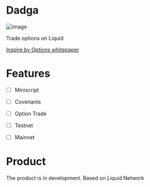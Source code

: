 # Dadga

![image](https://user-images.githubusercontent.com/83122757/212081105-d073521e-d920-4d77-af6a-04989062c7e7.png)


Trade options on Liquid

[Inspire by Options whitepaper](https://blockstream.com/assets/downloads/pdf/options-whitepaper.pdf)

# Features

- [ ] Miniscript

- [ ] Covenants

- [ ] Option Trade 

- [ ] Testnet

- [ ] Mainnet

# Product

The product is in development. Based on Liquid Network
